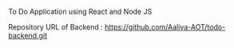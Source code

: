 To Do Application using React and Node JS

Repository URL of Backend : https://github.com/Aaliya-AOT/todo-backend.git


